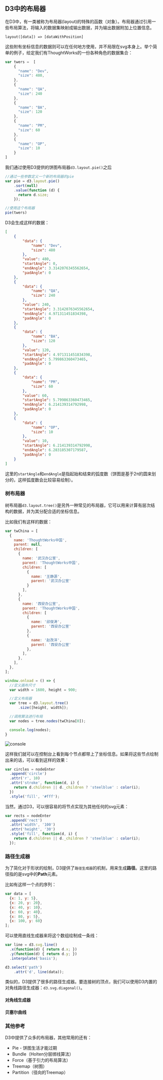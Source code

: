 ## D3中的布局器

在D3中，有一类被称为布局器(layout)的特殊的函数（对象）。布局器通过引用一些布局算法，将输入的数据集映射成输出数据，并为输出数据附加上位置信息。

```
layout([data]) => [dataWithPosition]
```

这些附有坐标信息的数据则可以在任何地方使用，并不局限在svg本身上。举个简单的例子，给定我们有ThoughtWorks的一份各种角色的数据集合：

```js
var twers =  [
    {
      "name": "Dev",
      "size": 480,
    },
    {
      "name": "QA",
      "size": 240
    },
    {
      "name": "BA",
      "size": 120
    },
    {
      "name": "PM",
      "size": 60
    },
    {
      "name": "OP",
      "size": 10
    }
]
```

我们通过使用D3提供的饼图布局器`d3.layout.pie()`之后

```js
//通过一些参数定义一个新的布局器的pie
var pie = d3.layout.pie()
    .sort(null)
    .value(function (d) {
      return d.size;
    });

//使用这个布局器
pie(twers)    
```

D3会生成这样的数据：

```json
[
    {
        "data": {
            "name": "Dev",
            "size": 480
        },
        "value": 480,
        "startAngle": 0,
        "endAngle": 3.3142076345562654,
        "padAngle": 0
    },
    {
        "data": {
            "name": "QA",
            "size": 240
        },
        "value": 240,
        "startAngle": 3.3142076345562654,
        "endAngle": 4.971311451834398,
        "padAngle": 0
    },
    {
        "data": {
            "name": "BA",
            "size": 120
        },
        "value": 120,
        "startAngle": 4.971311451834398,
        "endAngle": 5.799863360473465,
        "padAngle": 0
    },
    {
        "data": {
            "name": "PM",
            "size": 60
        },
        "value": 60,
        "startAngle": 5.799863360473465,
        "endAngle": 6.214139314792998,
        "padAngle": 0
    },
    {
        "data": {
            "name": "OP",
            "size": 10
        },
        "value": 10,
        "startAngle": 6.214139314792998,
        "endAngle": 6.283185307179587,
        "padAngle": 0
    }
]
```

这里的`startAngle`和`endAngle`是指起始和结束的弧度数（饼图是基于2π的圆来划分的，这样弧度数会比较容易绘制）。

### 树布局器

树布局器`d3.layout.tree()`是另外一种常见的布局器，它可以用来计算有层次结构的数据，并为其分配合适的坐标信息。

比如我们有这样的数据：

```js
var twChina = [
  {
    name: 'ThoughtWorks中国',
    parent: null,
    children: [
      {
        name: '武汉办公室',
        parent: 'ThoughtWorks中国',
        children: [
          {
            name: '王静源',
            parent: '武汉办公室'
          }
        ],
      },
      {
        name: '西安办公室',
        parent: 'ThoughtWorks中国',
        children: [
          {
            name: '邱俊涛',
            parent: '西安办公室'
          },
          {
            name: '赵孜洋',
            parent: '西安办公室'
          },
        ],
      },
    ],
  },
];
```

```js
window.onload = () => {
  //定义画布尺寸
  var width = 1600, height = 900;

  //定义布局器
  var tree = d3.layout.tree()
      .size([height, width]);

  //调用算法进行布局
  var nodes = tree.nodes(twChina[0]);

  console.log(nodes);
}
```

![console]()

这样我们就可以在控制台上看到每个节点都带上了坐标信息。如果将这些节点绘制出来的话，可以看到这样的效果：

```js
var circles = nodeEnter
  .append('circle')
  .attr('r', 10)
  .attr('stroke', function(d, i) {
    return d.children || d._children ? 'steelblue' : color(i);
  })
  .style('fill', '#fff');
```

当然，通过D3，可以很容易的将节点实现为其他任何的svg元素：

```js
var rects = nodeEnter
  .append('rect')
  .attr('width', '100')
  .attr('height', '30')
  .style('fill', function(d, i) {
    return d.children || d._children ? 'steelblue' : color(i);
  });
```

### 路径生成器

为了简化对于形状的绘制，D3提供了`路径生成器`的机制，用来生成**路径**。这里的路径指的是svg中的**Path**元素。


比如有这样一个点的序列：

```js
var data = [
  {x: 1, y: 5},
  {x: 20, y: 20},
  {x: 40, y: 10},
  {x: 60, y: 40},
  {x: 80, y: 5},
  {x: 100, y: 60}
];
```

可以使用直线生成器来将这个数组绘制成一条线：

```js
var line = d3.svg.line()
  .x(function(d) { return d.x; })
  .y(function(d) { return d.y; })
  .interpolate('basis');
```

```js
d3.select('path')
	.attr('d', line(data));
```

类似的，D3提供了很多的路径生成器。要连接树的顶点，我们可以使用D3内置的对角线路径生成器：`d3.svg.diagonal()`。

#### 对角线生成器


#### 贝塞尔曲线

### 其他参考

D3中提供了众多的布局器，其他常用的还有：

- Pie - 饼图生活才能过期
- Bundle（Holten分层绑线算法）
- Force（基于引力的布局算法）
- Treemap（树图）
- Partition（径向的Treemap）
